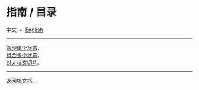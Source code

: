 # 指南 / 目录

中文 &nbsp;•&nbsp; [English](./README.md)

---

[管理单个状态](./57934f5.zh-Hans.md)，<br/>
[组合多个状态](./7f95611.zh-Hans.md)，<br/>
[对大状态切片](./eb8ec2b.zh-Hans.md)。

---

[返回根文档](../../README.zh-Hans.md)。
